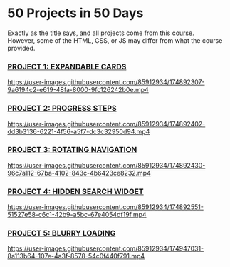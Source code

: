 # 50 Projects in 50 Days

Exactly as the title says, and all projects come from this [course](https://www.udemy.com/course/50-projects-50-days/?ranMID=39197&ranEAID=msYS1Nvjv4c&ranSiteID=msYS1Nvjv4c-MZ.Z.zfTRTy7PJAJfTKbxg&LSNPUBID=msYS1Nvjv4c&utm_source=aff-campaign&utm_medium=udemyads). 
<br>
However, some of the HTML, CSS, or JS may differ from what the course provided.

### <a href='https://github.com/christiandeandemesa/50-Projects-in-50-Days/tree/master/Expandable%20Cards' target='_blank'>PROJECT 1: EXPANDABLE CARDS</a>
https://user-images.githubusercontent.com/85912934/174892307-9a6194c2-e619-48fa-8000-9fc126242b0e.mp4

### <a href='https://github.com/christiandeandemesa/50-Projects-in-50-Days/tree/master/Progress%20Steps' target='_blank'>PROJECT 2: PROGRESS STEPS</a>
https://user-images.githubusercontent.com/85912934/174892402-dd3b3136-6221-4f56-a5f7-dc3c32950d94.mp4

### <a href='https://github.com/christiandeandemesa/50-Projects-in-50-Days/tree/master/Rotating%20Navigation' target='_blank'>PROJECT 3: ROTATING NAVIGATION</a>
https://user-images.githubusercontent.com/85912934/174892430-96c7a112-67ba-4102-843c-4b6423ce8232.mp4

### <a href='https://github.com/christiandeandemesa/50-Projects-in-50-Days/tree/master/Hidden%20Search%20Widget' target='_blank'>PROJECT 4: HIDDEN SEARCH WIDGET</a>
https://user-images.githubusercontent.com/85912934/174892551-51527e58-c6c1-42b9-a5bc-67e4054df19f.mp4

### <a href='https://github.com/christiandeandemesa/50-Projects-in-50-Days/tree/master/Blurry%20Loading' target='_blank'>PROJECT 5: BLURRY LOADING</a>
https://user-images.githubusercontent.com/85912934/174947031-8a113b64-107e-4a3f-8578-54c0f440f791.mp4

